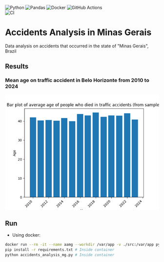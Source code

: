 ![Python](https://img.shields.io/badge/python-3670A0?style=for-the-badge&logo=python&logoColor=ffdd54)
![Pandas](https://img.shields.io/badge/pandas-%23150458.svg?style=for-the-badge&logo=pandas&logoColor=white)
![Docker](https://img.shields.io/badge/docker-%230db7ed.svg?style=for-the-badge&logo=docker&logoColor=white)
![GitHub Actions](https://img.shields.io/badge/github%20actions-%232671E5.svg?style=for-the-badge&logo=githubactions&logoColor=white)
<br>
![CI](https://github.com/vncsmyrnk/accidents-analysis-mg/actions/workflows/ci.yml/badge.svg)
<br>

# Accidents Analysis in Minas Gerais

Data analysis on accidents that occurred in the state of "Minas Gerais", Brazil

## Results

### Mean age on traffic accident in Belo Horizonte from 2010 to 2024

![clocked app](https://github.com/vncsmyrnk/accidents-analysis-mg/blob/main/src/output/mean_age_per_year_in_bh.png)

## Run

- Using docker:

```bash
docker run --rm -it --name aamg --workdir /var/app -v ./src:/var/app python:3-alpine sh
pip install -r requirements.txt # Inside container
python accidents_analysis_mg.py # Inside container
```

